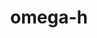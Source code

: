 ---
title: "omega-h"
layout: cache
categories: [package, develop]
meta: {"versions": ["9.34.13"], "compilers": ["gcc@=11.1.0", "oneapi@=2023.0.0"], "oss": ["ubuntu20.04"], "platforms": ["linux"], "targets": ["ppc64le", "x86_64", "x86_64_v3"], "stacks": ["e4s", "e4s-oneapi", "e4s-power"], "num_specs": 25, "num_specs_by_stack": {"e4s-power": 10, "e4s-oneapi": 5, "e4s": 10}}
spec_details: [{"hash": "wepb32qozsbqjaqso7cfoasxiifwubad", "compiler": "gcc@=11.1.0", "versions": ["9.34.13"], "os": "ubuntu20.04", "platform": "linux", "target": "ppc64le", "variants": ["build_system=cmake", "build_type=RelWithDebInfo", "+cuda", "cuda_arch=70", "~examples", "generator=make", "~gmsh", "~ipo", "~kokkos", "+mpi", "+optimize", "+shared", "+symbols", "~throw", "+trilinos", "~warnings", "+zlib"], "stacks": ["e4s-power"], "size": "-", "tarball": "https://binaries.spack.io/develop/build_cache/linux-ubuntu20.04-ppc64le/gcc-11.1.0/omega-h-9.34.13/linux-ubuntu20.04-ppc64le-gcc-11.1.0-omega-h-9.34.13-wepb32qozsbqjaqso7cfoasxiifwubad.spack"}, {"hash": "hlxr62y7ouv66fgokeci6luvrsxghczx", "compiler": "gcc@=11.1.0", "versions": ["9.34.13"], "os": "ubuntu20.04", "platform": "linux", "target": "ppc64le", "variants": ["build_system=cmake", "build_type=Release", "+cuda", "cuda_arch=70", "~examples", "generator=make", "~gmsh", "~ipo", "~kokkos", "+mpi", "+optimize", "+shared", "+symbols", "~throw", "+trilinos", "~warnings", "+zlib"], "stacks": ["e4s-power"], "size": "-", "tarball": "https://binaries.spack.io/develop/build_cache/linux-ubuntu20.04-ppc64le/gcc-11.1.0/omega-h-9.34.13/linux-ubuntu20.04-ppc64le-gcc-11.1.0-omega-h-9.34.13-hlxr62y7ouv66fgokeci6luvrsxghczx.spack"}, {"hash": "ionez4nqt5zmijav2yjxcacjaff5xvmq", "compiler": "gcc@=11.1.0", "versions": ["9.34.13"], "os": "ubuntu20.04", "platform": "linux", "target": "ppc64le", "variants": ["build_system=cmake", "build_type=RelWithDebInfo", "+cuda", "cuda_arch=70", "~examples", "generator=make", "~gmsh", "~ipo", "~kokkos", "+mpi", "+optimize", "+shared", "+symbols", "~throw", "+trilinos", "~warnings", "+zlib"], "stacks": ["e4s-power"], "size": "-", "tarball": "https://binaries.spack.io/develop/build_cache/linux-ubuntu20.04-ppc64le/gcc-11.1.0/omega-h-9.34.13/linux-ubuntu20.04-ppc64le-gcc-11.1.0-omega-h-9.34.13-ionez4nqt5zmijav2yjxcacjaff5xvmq.spack"}, {"hash": "jsgwwqs5o6g5bjkrsvucnrrcqyatfvxj", "compiler": "gcc@=11.1.0", "versions": ["9.34.13"], "os": "ubuntu20.04", "platform": "linux", "target": "ppc64le", "variants": ["build_system=cmake", "build_type=Release", "~cuda", "~examples", "generator=make", "~gmsh", "~ipo", "~kokkos", "+mpi", "+optimize", "+shared", "+symbols", "~throw", "+trilinos", "~warnings", "+zlib"], "stacks": ["e4s-power"], "size": "-", "tarball": "https://binaries.spack.io/develop/build_cache/linux-ubuntu20.04-ppc64le/gcc-11.1.0/omega-h-9.34.13/linux-ubuntu20.04-ppc64le-gcc-11.1.0-omega-h-9.34.13-jsgwwqs5o6g5bjkrsvucnrrcqyatfvxj.spack"}, {"hash": "ez5nmr3u327yy3nc3n4gdypdn3tnsxsw", "compiler": "gcc@=11.1.0", "versions": ["9.34.13"], "os": "ubuntu20.04", "platform": "linux", "target": "ppc64le", "variants": ["build_system=cmake", "build_type=RelWithDebInfo", "+cuda", "cuda_arch=70", "~examples", "generator=make", "~gmsh", "~ipo", "~kokkos", "+mpi", "+optimize", "+shared", "+symbols", "~throw", "+trilinos", "~warnings", "+zlib"], "stacks": ["e4s-power"], "size": "-", "tarball": "https://binaries.spack.io/develop/build_cache/linux-ubuntu20.04-ppc64le/gcc-11.1.0/omega-h-9.34.13/linux-ubuntu20.04-ppc64le-gcc-11.1.0-omega-h-9.34.13-ez5nmr3u327yy3nc3n4gdypdn3tnsxsw.spack"}, {"hash": "bhu2aqe6ih3cpgt3fh6hmb5hl2mncwww", "compiler": "gcc@=11.1.0", "versions": ["9.34.13"], "os": "ubuntu20.04", "platform": "linux", "target": "ppc64le", "variants": ["build_system=cmake", "build_type=RelWithDebInfo", "~cuda", "~examples", "generator=make", "~gmsh", "~ipo", "~kokkos", "+mpi", "+optimize", "+shared", "+symbols", "~throw", "+trilinos", "~warnings", "+zlib"], "stacks": ["e4s-power"], "size": "-", "tarball": "https://binaries.spack.io/develop/build_cache/linux-ubuntu20.04-ppc64le/gcc-11.1.0/omega-h-9.34.13/linux-ubuntu20.04-ppc64le-gcc-11.1.0-omega-h-9.34.13-bhu2aqe6ih3cpgt3fh6hmb5hl2mncwww.spack"}, {"hash": "fy3tulm4s5w5zvzlweqrdhjwlwszcf2b", "compiler": "gcc@=11.1.0", "versions": ["9.34.13"], "os": "ubuntu20.04", "platform": "linux", "target": "ppc64le", "variants": ["build_system=cmake", "build_type=RelWithDebInfo", "~cuda", "~examples", "generator=make", "~gmsh", "~ipo", "~kokkos", "+mpi", "+optimize", "+shared", "+symbols", "~throw", "+trilinos", "~warnings", "+zlib"], "stacks": ["e4s-power"], "size": "-", "tarball": "https://binaries.spack.io/develop/build_cache/linux-ubuntu20.04-ppc64le/gcc-11.1.0/omega-h-9.34.13/linux-ubuntu20.04-ppc64le-gcc-11.1.0-omega-h-9.34.13-fy3tulm4s5w5zvzlweqrdhjwlwszcf2b.spack"}, {"hash": "uifrhh6i6nmftndxskdzfefp2smwkcif", "compiler": "gcc@=11.1.0", "versions": ["9.34.13"], "os": "ubuntu20.04", "platform": "linux", "target": "ppc64le", "variants": ["build_system=cmake", "build_type=RelWithDebInfo", "+cuda", "cuda_arch=70", "~examples", "generator=make", "~gmsh", "~ipo", "~kokkos", "+mpi", "+optimize", "+shared", "+symbols", "~throw", "+trilinos", "~warnings", "+zlib"], "stacks": ["e4s-power"], "size": "-", "tarball": "https://binaries.spack.io/develop/build_cache/linux-ubuntu20.04-ppc64le/gcc-11.1.0/omega-h-9.34.13/linux-ubuntu20.04-ppc64le-gcc-11.1.0-omega-h-9.34.13-uifrhh6i6nmftndxskdzfefp2smwkcif.spack"}, {"hash": "ssulpo5llna2obc3dtg2e24votknilen", "compiler": "gcc@=11.1.0", "versions": ["9.34.13"], "os": "ubuntu20.04", "platform": "linux", "target": "ppc64le", "variants": ["build_system=cmake", "build_type=RelWithDebInfo", "~cuda", "~examples", "generator=make", "~gmsh", "~ipo", "~kokkos", "+mpi", "+optimize", "+shared", "+symbols", "~throw", "+trilinos", "~warnings", "+zlib"], "stacks": ["e4s-power"], "size": "-", "tarball": "https://binaries.spack.io/develop/build_cache/linux-ubuntu20.04-ppc64le/gcc-11.1.0/omega-h-9.34.13/linux-ubuntu20.04-ppc64le-gcc-11.1.0-omega-h-9.34.13-ssulpo5llna2obc3dtg2e24votknilen.spack"}, {"hash": "xxcre5wyojfd2af5goq34ex3qqp4iftk", "compiler": "gcc@=11.1.0", "versions": ["9.34.13"], "os": "ubuntu20.04", "platform": "linux", "target": "ppc64le", "variants": ["build_system=cmake", "build_type=RelWithDebInfo", "~cuda", "~examples", "generator=make", "~gmsh", "~ipo", "~kokkos", "+mpi", "+optimize", "+shared", "+symbols", "~throw", "+trilinos", "~warnings", "+zlib"], "stacks": ["e4s-power"], "size": "-", "tarball": "https://binaries.spack.io/develop/build_cache/linux-ubuntu20.04-ppc64le/gcc-11.1.0/omega-h-9.34.13/linux-ubuntu20.04-ppc64le-gcc-11.1.0-omega-h-9.34.13-xxcre5wyojfd2af5goq34ex3qqp4iftk.spack"}, {"hash": "oaqyuycplyionaq6h2lbu6fem5mfrtb2", "compiler": "oneapi@=2023.0.0", "versions": ["9.34.13"], "os": "ubuntu20.04", "platform": "linux", "target": "x86_64", "variants": ["build_system=cmake", "build_type=RelWithDebInfo", "~cuda", "~examples", "generator=make", "~gmsh", "~ipo", "~kokkos", "+mpi", "+optimize", "+shared", "+symbols", "~throw", "+trilinos", "~warnings", "+zlib"], "stacks": ["e4s-oneapi"], "size": "-", "tarball": "https://binaries.spack.io/develop/build_cache/linux-ubuntu20.04-x86_64/oneapi-2023.0.0/omega-h-9.34.13/linux-ubuntu20.04-x86_64-oneapi-2023.0.0-omega-h-9.34.13-oaqyuycplyionaq6h2lbu6fem5mfrtb2.spack"}, {"hash": "3kasjrstjtcqkcnqtry7qlapzjzwalfb", "compiler": "oneapi@=2023.0.0", "versions": ["9.34.13"], "os": "ubuntu20.04", "platform": "linux", "target": "x86_64", "variants": ["build_system=cmake", "build_type=Release", "~cuda", "~examples", "generator=make", "~gmsh", "~ipo", "~kokkos", "+mpi", "+optimize", "+shared", "+symbols", "~throw", "+trilinos", "~warnings", "+zlib"], "stacks": ["e4s-oneapi"], "size": "-", "tarball": "https://binaries.spack.io/develop/build_cache/linux-ubuntu20.04-x86_64/oneapi-2023.0.0/omega-h-9.34.13/linux-ubuntu20.04-x86_64-oneapi-2023.0.0-omega-h-9.34.13-3kasjrstjtcqkcnqtry7qlapzjzwalfb.spack"}, {"hash": "pba6xeihcwe4hbed76sltmsoilynfhjm", "compiler": "oneapi@=2023.0.0", "versions": ["9.34.13"], "os": "ubuntu20.04", "platform": "linux", "target": "x86_64", "variants": ["build_system=cmake", "build_type=RelWithDebInfo", "~cuda", "~examples", "generator=make", "~gmsh", "~ipo", "~kokkos", "+mpi", "+optimize", "+shared", "+symbols", "~throw", "+trilinos", "~warnings", "+zlib"], "stacks": ["e4s-oneapi"], "size": "-", "tarball": "https://binaries.spack.io/develop/build_cache/linux-ubuntu20.04-x86_64/oneapi-2023.0.0/omega-h-9.34.13/linux-ubuntu20.04-x86_64-oneapi-2023.0.0-omega-h-9.34.13-pba6xeihcwe4hbed76sltmsoilynfhjm.spack"}, {"hash": "zmebch7wm7rsyfohw6rmczvo35ywkone", "compiler": "oneapi@=2023.0.0", "versions": ["9.34.13"], "os": "ubuntu20.04", "platform": "linux", "target": "x86_64", "variants": ["build_system=cmake", "build_type=RelWithDebInfo", "~cuda", "~examples", "generator=make", "~gmsh", "~ipo", "~kokkos", "+mpi", "+optimize", "+shared", "+symbols", "~throw", "+trilinos", "~warnings", "+zlib"], "stacks": ["e4s-oneapi"], "size": "-", "tarball": "https://binaries.spack.io/develop/build_cache/linux-ubuntu20.04-x86_64/oneapi-2023.0.0/omega-h-9.34.13/linux-ubuntu20.04-x86_64-oneapi-2023.0.0-omega-h-9.34.13-zmebch7wm7rsyfohw6rmczvo35ywkone.spack"}, {"hash": "ubnuzvf3rvtnilnkyeythy5gfs54rf5i", "compiler": "oneapi@=2023.0.0", "versions": ["9.34.13"], "os": "ubuntu20.04", "platform": "linux", "target": "x86_64", "variants": ["build_system=cmake", "build_type=RelWithDebInfo", "~cuda", "~examples", "generator=make", "~gmsh", "~ipo", "~kokkos", "+mpi", "+optimize", "+shared", "+symbols", "~throw", "+trilinos", "~warnings", "+zlib"], "stacks": ["e4s-oneapi"], "size": "-", "tarball": "https://binaries.spack.io/develop/build_cache/linux-ubuntu20.04-x86_64/oneapi-2023.0.0/omega-h-9.34.13/linux-ubuntu20.04-x86_64-oneapi-2023.0.0-omega-h-9.34.13-ubnuzvf3rvtnilnkyeythy5gfs54rf5i.spack"}, {"hash": "pqw4y5mwqtrchtgbgekgagpdzy7ilugb", "compiler": "gcc@=11.1.0", "versions": ["9.34.13"], "os": "ubuntu20.04", "platform": "linux", "target": "x86_64_v3", "variants": ["build_system=cmake", "build_type=RelWithDebInfo", "+cuda", "cuda_arch=80", "~examples", "generator=make", "~gmsh", "~ipo", "~kokkos", "+mpi", "+optimize", "+shared", "+symbols", "~throw", "+trilinos", "~warnings", "+zlib"], "stacks": ["e4s"], "size": "-", "tarball": "https://binaries.spack.io/develop/build_cache/linux-ubuntu20.04-x86_64_v3/gcc-11.1.0/omega-h-9.34.13/linux-ubuntu20.04-x86_64_v3-gcc-11.1.0-omega-h-9.34.13-pqw4y5mwqtrchtgbgekgagpdzy7ilugb.spack"}, {"hash": "hmcriqoxn3atce5qvmmriqywvoohpyup", "compiler": "gcc@=11.1.0", "versions": ["9.34.13"], "os": "ubuntu20.04", "platform": "linux", "target": "x86_64_v3", "variants": ["build_system=cmake", "build_type=RelWithDebInfo", "~cuda", "~examples", "generator=make", "~gmsh", "~ipo", "~kokkos", "+mpi", "+optimize", "+shared", "+symbols", "~throw", "+trilinos", "~warnings", "+zlib"], "stacks": ["e4s"], "size": "-", "tarball": "https://binaries.spack.io/develop/build_cache/linux-ubuntu20.04-x86_64_v3/gcc-11.1.0/omega-h-9.34.13/linux-ubuntu20.04-x86_64_v3-gcc-11.1.0-omega-h-9.34.13-hmcriqoxn3atce5qvmmriqywvoohpyup.spack"}, {"hash": "jqpsmi6agamzakszg3e32hxl26pyoyhf", "compiler": "gcc@=11.1.0", "versions": ["9.34.13"], "os": "ubuntu20.04", "platform": "linux", "target": "x86_64_v3", "variants": ["build_system=cmake", "build_type=RelWithDebInfo", "~cuda", "~examples", "generator=make", "~gmsh", "~ipo", "~kokkos", "+mpi", "+optimize", "+shared", "+symbols", "~throw", "+trilinos", "~warnings", "+zlib"], "stacks": ["e4s"], "size": "-", "tarball": "https://binaries.spack.io/develop/build_cache/linux-ubuntu20.04-x86_64_v3/gcc-11.1.0/omega-h-9.34.13/linux-ubuntu20.04-x86_64_v3-gcc-11.1.0-omega-h-9.34.13-jqpsmi6agamzakszg3e32hxl26pyoyhf.spack"}, {"hash": "mw4vgdue2pk7aa46ypnshvxpgpawmmgi", "compiler": "gcc@=11.1.0", "versions": ["9.34.13"], "os": "ubuntu20.04", "platform": "linux", "target": "x86_64_v3", "variants": ["build_system=cmake", "build_type=RelWithDebInfo", "~cuda", "~examples", "generator=make", "~gmsh", "~ipo", "~kokkos", "+mpi", "+optimize", "+shared", "+symbols", "~throw", "+trilinos", "~warnings", "+zlib"], "stacks": ["e4s"], "size": "-", "tarball": "https://binaries.spack.io/develop/build_cache/linux-ubuntu20.04-x86_64_v3/gcc-11.1.0/omega-h-9.34.13/linux-ubuntu20.04-x86_64_v3-gcc-11.1.0-omega-h-9.34.13-mw4vgdue2pk7aa46ypnshvxpgpawmmgi.spack"}, {"hash": "uz7qbnmkeaea3ldnbthqruthvroygkal", "compiler": "gcc@=11.1.0", "versions": ["9.34.13"], "os": "ubuntu20.04", "platform": "linux", "target": "x86_64_v3", "variants": ["build_system=cmake", "build_type=RelWithDebInfo", "+cuda", "cuda_arch=80", "~examples", "generator=make", "~gmsh", "~ipo", "~kokkos", "+mpi", "+optimize", "+shared", "+symbols", "~throw", "+trilinos", "~warnings", "+zlib"], "stacks": ["e4s"], "size": "-", "tarball": "https://binaries.spack.io/develop/build_cache/linux-ubuntu20.04-x86_64_v3/gcc-11.1.0/omega-h-9.34.13/linux-ubuntu20.04-x86_64_v3-gcc-11.1.0-omega-h-9.34.13-uz7qbnmkeaea3ldnbthqruthvroygkal.spack"}, {"hash": "y2l5wyx74bcrzbzmwvenoz3kugjndf3f", "compiler": "gcc@=11.1.0", "versions": ["9.34.13"], "os": "ubuntu20.04", "platform": "linux", "target": "x86_64_v3", "variants": ["build_system=cmake", "build_type=Release", "~cuda", "~examples", "generator=make", "~gmsh", "~ipo", "~kokkos", "+mpi", "+optimize", "+shared", "+symbols", "~throw", "+trilinos", "~warnings", "+zlib"], "stacks": ["e4s"], "size": "-", "tarball": "https://binaries.spack.io/develop/build_cache/linux-ubuntu20.04-x86_64_v3/gcc-11.1.0/omega-h-9.34.13/linux-ubuntu20.04-x86_64_v3-gcc-11.1.0-omega-h-9.34.13-y2l5wyx74bcrzbzmwvenoz3kugjndf3f.spack"}, {"hash": "muhyfx7lcto3j5tbcqdiacf7n2zed2tg", "compiler": "gcc@=11.1.0", "versions": ["9.34.13"], "os": "ubuntu20.04", "platform": "linux", "target": "x86_64_v3", "variants": ["build_system=cmake", "build_type=RelWithDebInfo", "+cuda", "cuda_arch=80", "~examples", "generator=make", "~gmsh", "~ipo", "~kokkos", "+mpi", "+optimize", "+shared", "+symbols", "~throw", "+trilinos", "~warnings", "+zlib"], "stacks": ["e4s"], "size": "-", "tarball": "https://binaries.spack.io/develop/build_cache/linux-ubuntu20.04-x86_64_v3/gcc-11.1.0/omega-h-9.34.13/linux-ubuntu20.04-x86_64_v3-gcc-11.1.0-omega-h-9.34.13-muhyfx7lcto3j5tbcqdiacf7n2zed2tg.spack"}, {"hash": "gfzqssxihohzlmvwx73cbwndv6wmzit6", "compiler": "gcc@=11.1.0", "versions": ["9.34.13"], "os": "ubuntu20.04", "platform": "linux", "target": "x86_64_v3", "variants": ["build_system=cmake", "build_type=RelWithDebInfo", "+cuda", "cuda_arch=80", "~examples", "generator=make", "~gmsh", "~ipo", "~kokkos", "+mpi", "+optimize", "+shared", "+symbols", "~throw", "+trilinos", "~warnings", "+zlib"], "stacks": ["e4s"], "size": "-", "tarball": "https://binaries.spack.io/develop/build_cache/linux-ubuntu20.04-x86_64_v3/gcc-11.1.0/omega-h-9.34.13/linux-ubuntu20.04-x86_64_v3-gcc-11.1.0-omega-h-9.34.13-gfzqssxihohzlmvwx73cbwndv6wmzit6.spack"}, {"hash": "34koaibnkqg5p4djmgdiogkcakwkk5ep", "compiler": "gcc@=11.1.0", "versions": ["9.34.13"], "os": "ubuntu20.04", "platform": "linux", "target": "x86_64_v3", "variants": ["build_system=cmake", "build_type=RelWithDebInfo", "~cuda", "~examples", "generator=make", "~gmsh", "~ipo", "~kokkos", "+mpi", "+optimize", "+shared", "+symbols", "~throw", "+trilinos", "~warnings", "+zlib"], "stacks": ["e4s"], "size": "-", "tarball": "https://binaries.spack.io/develop/build_cache/linux-ubuntu20.04-x86_64_v3/gcc-11.1.0/omega-h-9.34.13/linux-ubuntu20.04-x86_64_v3-gcc-11.1.0-omega-h-9.34.13-34koaibnkqg5p4djmgdiogkcakwkk5ep.spack"}, {"hash": "ag3ffqgcu3u6xmywx4eaz4k3mggmyrvv", "compiler": "gcc@=11.1.0", "versions": ["9.34.13"], "os": "ubuntu20.04", "platform": "linux", "target": "x86_64_v3", "variants": ["build_system=cmake", "build_type=Release", "+cuda", "cuda_arch=80", "~examples", "generator=make", "~gmsh", "~ipo", "~kokkos", "+mpi", "+optimize", "+shared", "+symbols", "~throw", "+trilinos", "~warnings", "+zlib"], "stacks": ["e4s"], "size": "-", "tarball": "https://binaries.spack.io/develop/build_cache/linux-ubuntu20.04-x86_64_v3/gcc-11.1.0/omega-h-9.34.13/linux-ubuntu20.04-x86_64_v3-gcc-11.1.0-omega-h-9.34.13-ag3ffqgcu3u6xmywx4eaz4k3mggmyrvv.spack"}]
---